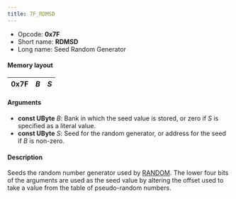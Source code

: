 ```yaml
---
title: 7F_RDMSD
---
```


- Opcode: **0x7F**
- Short name: **RDMSD**
- Long name: Seed Random Generator

#### Memory layout

| 0x7F | *B* | *S* |
|------|-----|-----|

#### Arguments

- **const UByte** *B*: Bank in which the seed value is stored, or zero if *S* is specified as a literal value.
- **const UByte** *S*: Seed for the random generator, or address for the seed if *B* is non-zero.

#### Description

Seeds the random number generator used by [RANDOM](99_RANDOM.md). The lower four bits of the arguments are used as the seed value by altering the offset used to take a value from the table of pseudo-random numbers.
